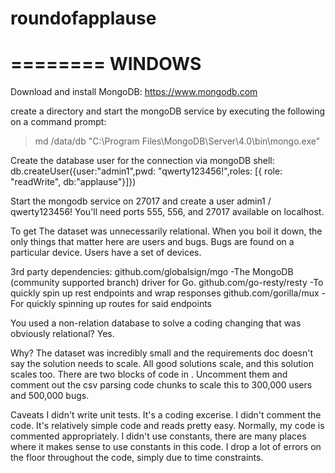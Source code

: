 # roundofapplause

========
WINDOWS
========
Download and install MongoDB:
https://www.mongodb.com

create a directory and start the mongoDB service by executing the following on a command prompt:

>md /data/db
>"C:\Program Files\MongoDB\Server\4.0\bin\mongo.exe"

Create the database user for the connection via mongoDB shell:
db.createUser({user:"admin1",pwd: "qwerty123456!",roles: [{ role: "readWrite", db:"applause"}]})

Start the mongodb service on 27017 and create a user admin1 / qwerty123456!
You'll need ports 555, 556, and 27017 available on localhost.


To get 
The dataset was unnecessarily relational.  When you boil it down, the only things that matter here are users and bugs.
Bugs are found on a particular device.
Users have a set of devices.

3rd party dependencies:
github.com/globalsign/mgo
-The MongoDB (community supported branch) driver for Go.
github.com/go-resty/resty
-To quickly spin up rest endpoints and wrap responses
github.com/gorilla/mux
-For quickly spinning up routes for said endpoints



You used a non-relation database to solve a coding changing that was obviously relational?
Yes.

Why?
The dataset was incredibly small and the requirements doc doesn't say the solution needs to scale.  All good solutions scale, and this solution scales too.  There are two blocks of code in .  Uncomment them and comment out the csv parsing code chunks to scale this to 300,000 users and 500,000 bugs.

Caveats
I didn't write unit tests.  It's a coding excerise.
I didn't comment the code.  It's relatively simple code and reads pretty easy.  Normally, my code is commented appropriately. 
I didn't use constants, there are many places where it makes sense to use constants in this code.
I drop a lot of errors on the floor throughout the code, simply due to time constraints.
